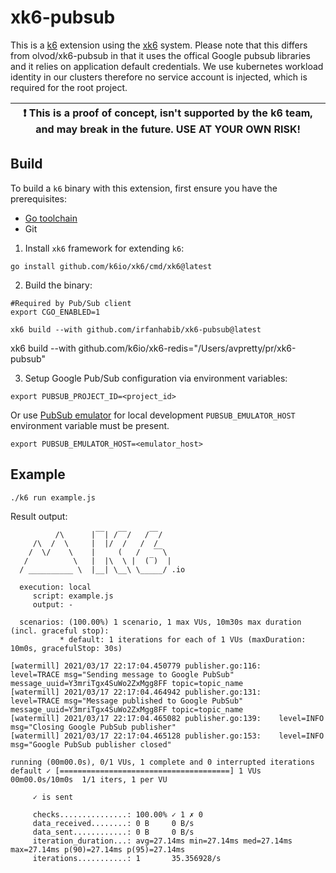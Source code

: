 # xk6-pubsub

This is a [k6](https://go.k6.io/k6) extension using the [xk6](https://github.com/k6io/xk6) system. Please note that this differs from olvod/xk6-pubsub in that it uses the offical Google pubsub libraries and it relies on application default credentials. We use kubernetes workload identity in our clusters therefore no service account is injected, which is required for the root project.

| :exclamation: This is a proof of concept, isn't supported by the k6 team, and may break in the future. USE AT YOUR OWN RISK! |
|------|

## Build

To build a `k6` binary with this extension, first ensure you have the prerequisites:

- [Go toolchain](https://go101.org/article/go-toolchain.html)
- Git

1. Install `xk6` framework for extending `k6`:
```shell
go install github.com/k6io/xk6/cmd/xk6@latest
```

2. Build the binary:
```shell
#Required by Pub/Sub client
export CGO_ENABLED=1
```
```shell
xk6 build --with github.com/irfanhabib/xk6-pubsub@latest
```

xk6 build --with github.com/k6io/xk6-redis="/Users/avpretty/pr/xk6-pubsub"

3. Setup Google Pub/Sub configuration via environment variables:
```shell
export PUBSUB_PROJECT_ID=<project_id>
```

Or use [PubSub emulator](https://cloud.google.com/pubsub/docs/emulator#linux-macos) for local development 
`PUBSUB_EMULATOR_HOST` environment variable must be present.
```shell
export PUBSUB_EMULATOR_HOST=<emulator_host>
```

## Example
```shell
./k6 run example.js
```

Result output:
```
          /\      |‾‾| /‾‾/   /‾‾/   
     /\  /  \     |  |/  /   /  /    
    /  \/    \    |     (   /   ‾‾\  
   /          \   |  |\  \ |  (‾)  | 
  / __________ \  |__| \__\ \_____/ .io

  execution: local
     script: example.js
     output: -

  scenarios: (100.00%) 1 scenario, 1 max VUs, 10m30s max duration (incl. graceful stop):
           * default: 1 iterations for each of 1 VUs (maxDuration: 10m0s, gracefulStop: 30s)

[watermill] 2021/03/17 22:17:04.450779 publisher.go:116: 	level=TRACE msg="Sending message to Google PubSub" message_uuid=Y3mriTgx4SuWo2ZxMgg8FF topic=topic_name 
[watermill] 2021/03/17 22:17:04.464942 publisher.go:131: 	level=TRACE msg="Message published to Google PubSub" message_uuid=Y3mriTgx4SuWo2ZxMgg8FF topic=topic_name 
[watermill] 2021/03/17 22:17:04.465082 publisher.go:139: 	level=INFO  msg="Closing Google PubSub publisher" 
[watermill] 2021/03/17 22:17:04.465128 publisher.go:153: 	level=INFO  msg="Google PubSub publisher closed" 

running (00m00.0s), 0/1 VUs, 1 complete and 0 interrupted iterations
default ✓ [======================================] 1 VUs  00m00.0s/10m0s  1/1 iters, 1 per VU

     ✓ is sent

     checks...............: 100.00% ✓ 1 ✗ 0
     data_received........: 0 B     0 B/s
     data_sent............: 0 B     0 B/s
     iteration_duration...: avg=27.14ms min=27.14ms med=27.14ms max=27.14ms p(90)=27.14ms p(95)=27.14ms
     iterations...........: 1       35.356928/s
```
